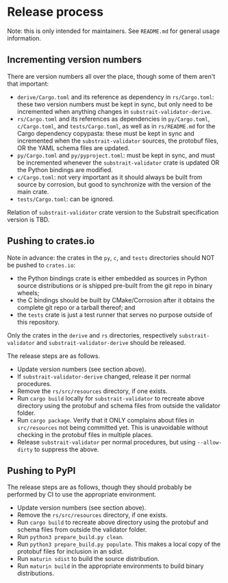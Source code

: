 Release process
===============

Note: this is only intended for maintainers. See `README.md` for general
usage information.

Incrementing version numbers
----------------------------

There are version numbers all over the place, though some of them aren't that
important:

 - `derive/Cargo.toml` and its reference as dependency in `rs/Cargo.toml`:
   these two version numbers must be kept in sync, but only need to be
   incremented when anything changes in `substrait-validator-derive`.
 - `rs/Cargo.toml` and its references as dependencies in `py/Cargo.toml`,
   `c/Cargo.toml`, and `tests/Cargo.toml`, as well as in `rs/README.md` for
   the Cargo dependency copypasta: these must be kept in sync and incremented
   when the `substrait-validator` sources, the protobuf files, OR the YAML
   schema files are updated.
 - `py/Cargo.toml` and `py/pyproject.toml`: must be kept in sync, and must be
   incremented whenever the `substrait-validator` crate is updated OR the
   Python bindings are modified.
 - `c/Cargo.toml`: not very important as it should always be built from source
   by corrosion, but good to synchronize with the version of the main crate.
 - `tests/Cargo.toml`: can be ignored.

Relation of `substrait-validator` crate version to the Substrait specification
version is TBD.

Pushing to crates.io
--------------------

Note in advance: the crates in the `py`, `c`, and `tests` directories should
NOT be pushed to `crates.io`:

 - the Python bindings crate is either embedded as sources in Python source
   distributions or is shipped pre-built from the git repo in binary wheels;
 - the C bindings should be built by CMake/Corrosion after it obtains the
   complete git repo or a tarball thereof; and
 - the `tests` crate is just a test runner that serves no purpose outside of
   this repository.

Only the crates in the `derive` and `rs` directories, respectively
`substrait-validator` and `substrait-validator-derive` should be released.

The release steps are as follows.

 - Update version numbers (see section above).
 - If `substrait-validator-derive` changed, release it per normal procedures.
 - Remove the `rs/src/resources` directory, if one exists.
 - Run `cargo build` locally for `substrait-validator` to recreate above
   directory using the protobuf and schema files from outside the validator
   folder.
 - Run `cargo package`. Verify that it ONLY complains about files in
   `src/resources` not being committed yet. This is unavoidable without
   checking in the protobuf files in multiple places.
 - Release `substrait-validator` per normal procedures, but using
   `--allow-dirty` to suppress the above.

Pushing to PyPI
---------------

The release steps are as follows, though they should probably be performed by
CI to use the appropriate environment.

 - Update version numbers (see section above).
 - Remove the `rs/src/resources` directory, if one exists.
 - Run `cargo build` to recreate above directory using the protobuf and schema
   files from outside the validator folder.
 - Run `python3 prepare_build.py clean`.
 - Run `python3 prepare_build.py populate`. This makes a local copy of the
   protobuf files for inclusion in an sdist.
 - Run `maturin sdist` to build the source distribution.
 - Run `maturin build` in the appropriate environments to build binary
   distributions.
